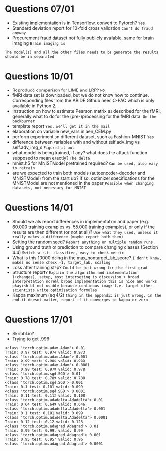 # Questions 07/01
- Existing implementation is in Tensorflow, convert to Pytorch? `Yes`
- Standard deviation report for 10-fold cross validation `Can't do fraud anyway`
- Procurement fraud dataset not fully publicly available, same for brain imaging `Brain imaging is`

`The model(s) and all the other files needs to be generate the
results should be in separated`

# Questions 10/01
- Reproduce comparison for LIME and LRP? `NO`
- fMRI data set is downloaded, but we do not know how to continue. Corresponding files from the ABIDE Github need C-PAC which is only available in Python 2. 
- Instruction on how to estimate Pearson matrix as described for the fMRI, generally what to do for the (pre-)processing for the fMRI data. `On the backburner`
- template report `Yes, we'll get it in the mail`
- elaboration on variable new_vars in aen_CEM.py
- perform experiment on different dataset, such as Fashion-MNIST `Yes`
- difference between variables with and without self.adv_img vs self.adv_img_s `Figured it out`
- what model is being trained, if any? what does the attack function supposed to mean exactly? `The delta`
- mnist.h5 for MNISTModel pretrained required? `Can be used, also easy to retrain`
- are we expected to train both models (autoencoder-decoder and MNISTModel) from the start up? if so: optimizer specifications for the MNISTModel are not mentioned in the paper `Possible when changing datasets, not necessary for MNIST`

# Questions 14/01
- Should we als report differences in implementation and paper (e.g. 60.000 training examples vs. 55.000 training examples), or only if the results are then different (or not at all)? `Use what they used, unless it really makes a difference (maybe report both then)`
- Setting the random seed? `Report anything on multiple random runs`
- Using ground truth or prediction to compare changing classes (Section 4.4) `Switch w.r.t. classifier, easy to check metric`
- What is this 10000 doing in the max_nontarget_lab_score? `I don't know, makes no sense check -1, target_lab, scaling`
- Loss after training step? `Could be just wrong for the first grad`
- Structure report? `Explain the algorithm and implementation (+changes), setup, most interseting is discussion + broad interpretation noreal broad implementation this is nice and works okayish bt not usable because continous image f.e. target other scientists write optimization formulas`
- Kappa maximum (eq 4/2) `thing in the appendix is just wrong, in the end it doesnt matter, report if it converges to kappa or zero`

# Questions 17/01
 - Skribbl.io?
 - Trying to get .996:
```
<class 'torch.optim.adam.Adam'> 0.01
Train: 0.97 test: 0.974 valid: 0.973
<class 'torch.optim.adam.Adam'> 0.001
Train: 0.99 test: 0.986 valid: 0.983
<class 'torch.optim.adam.Adam'> 0.0001
Train: 0.98 test: 0.978 valid: 0.978
<class 'torch.optim.sgd.SGD'> 0.01
Train: 0.78 test: 0.789 valid: 0.788
<class 'torch.optim.sgd.SGD'> 0.001
Train: 0.1 test: 0.101 valid: 0.099
<class 'torch.optim.sgd.SGD'> 0.0001
Train: 0.11 test: 0.112 valid: 0.108
<class 'torch.optim.adadelta.Adadelta'> 0.01
Train: 0.64 test: 0.649 valid: 0.646
<class 'torch.optim.adadelta.Adadelta'> 0.001
Train: 0.1 test: 0.101 valid: 0.099
<class 'torch.optim.adadelta.Adadelta'> 0.0001
Train: 0.12 test: 0.12 valid: 0.123
<class 'torch.optim.adagrad.Adagrad'> 0.01
Train: 0.99 test: 0.991 valid: 0.99
<class 'torch.optim.adagrad.Adagrad'> 0.001
Train: 0.95 test: 0.957 valid: 0.96
<class 'torch.optim.adagrad.Adagrad'> 0.0001
```

